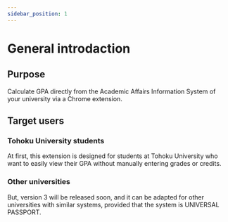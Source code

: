 ```yaml
---
sidebar_position: 1
---
```


# General introdaction

## Purpose

Calculate GPA directly from the Academic Affairs Information System of your university via a Chrome extension.

## Target users

### Tohoku University students

At first, this extension is designed for students at Tohoku University who want to easily view their GPA without manually entering grades or credits.

### Other universities

But, version 3 will be released soon, and it can be adapted for other universities with similar systems, provided that the system is UNIVERSAL PASSPORT.
